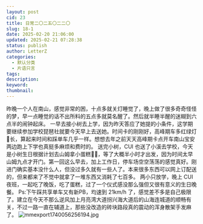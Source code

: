 ```yaml
---
layout: post
cid: 23
title: 日常二〇二五〇二二〇
slug: 18-1
date: 2025-02-20 21:06:00
updated: 2025-02-21 07:28:38
status: publish
author: LetterZ
categories: 
  - 默认分类
  - 片语只言
tags: 
description: 
keyword: 
thumbnail: 
---
```



昨晚一个人在南山，感觉非常的困，十点多就关灯睡觉了，晚上做了很多奇奇怪怪的梦，早一点睡觉的话不出所料的五点多就莫名醒了。然后就半睡半醒的迷糊到六点半的闹钟起床。
一早去接小树去上学，因为昨天答应了她提的小条件，这学期要继续参加学校琵琶社就要今天早上去送她。时间卡的刚刚好，高峰期车多红绿灯🚦长，算起来时间和踩单车几乎一样。想想去年之前天天高峰期卡点开车南山宝安两边跑上下学也真挺多麻烦和费时的。
送完小树，CUI 也送了小溪去学校，今天是小树生日根据计划去山姆拿小蛋糕🎂🍰，等了大概半小时才出发，因为时间太早山姆九点才开门。第一回这么早去，加上工作日，停车场空空荡荡的感觉真好。刚进门确实基本没什么人，但没过多久就有一些人了。本来很多东西可以网上订配送的，但来都来了不觉中就拿了一堆东西又消耗了七百多。
两小只放学，晚上 CUI 夜班，一起吃了晚饭，吃了蛋糕，过了一个仪式感没那么强但又很有意义的生日晚餐。
Ps:下午踩共享单车又有新PB，均速到 21km/h 了，感觉差不多是自己极限了。建立在今天不那么逆风加上月亮湾大道拐兴海大道后的山海连城道的顺畅有关，不过一路一直在辅道上，那些没改造的砖块路段真的震动的浑身散架手发麻了。
![mmexport1740056256194.jpg][1]

  [1]: https://zme.life/usr/uploads/2025/02/2834047513.jpg